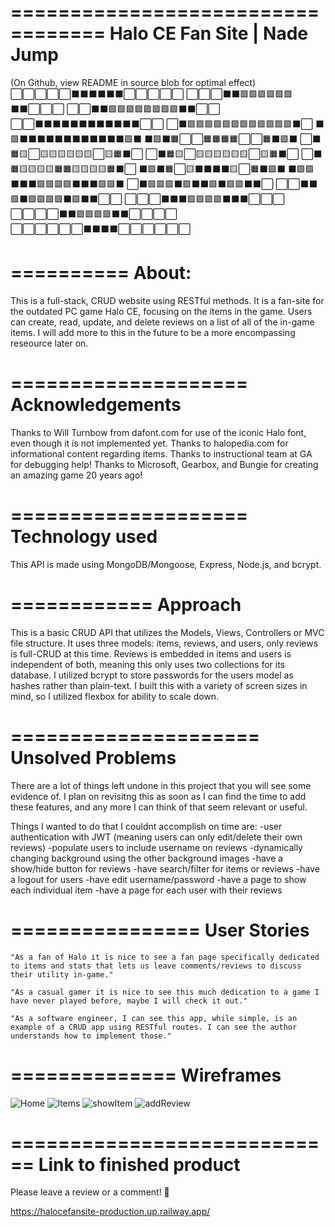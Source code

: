 ==================================
   Halo CE Fan Site | Nade Jump
==================================
(On Github, view README in source blob for optimal effect)
⬜⬜⬜⬜⬜⬛⬛⬛⬛⬛⬛⬜⬜⬜⬜⬜
⬜⬜⬜⬛⬛🟩🟩🟩🟩🟩🟩⬛⬛⬜⬜⬜
⬜⬜⬛⬛🟩🟩🟩🟩🟩🟩🟩🟩⬛⬛⬜⬜
⬜⬜⬛⬛⬛⬛⬛⬛⬛⬛⬛⬛⬛⬛⬜⬜
⬜⬛🟩🟩🟩🟩🟩🟩🟩🟩🟩🟩🟩🟩⬛⬜
⬛🟩⬛⬛⬛⬛⬛⬛⬛⬛⬛⬛⬛⬛🟩⬛
⬛🟩⬛🟧⬜⬜🟧🟧🟧🟧⬜⬜🟧⬛🟩⬛
⬜⬛🟧🟨⬜🟨🟨🟨🟨🟨🟨⬜🟨🟧⬛⬜
⬜⬛🟧🟨⬜🟨🟨🟨🟨🟨🟨⬜🟨🟧⬛⬜
⬜⬛🟧🟨🟨🟨🟨🟧🟧🟨🟨🟨🟨🟧⬛⬜
⬛🟩⬛🟧⬜🟨⬛⬛⬛⬛🟨⬜🟧⬛🟩⬛
⬛🟩🟩⬛⬛⬛🟩🟩🟩🟩⬛⬛⬛🟩🟩⬛
⬜⬛🟩🟩🟩⬛🟩⬛⬛🟩⬛🟩🟩⬛⬛⬜
⬜⬜⬛⬛🟩⬛🟩🟩🟩🟩⬛🟩⬛⬛⬜⬜
⬜⬜⬜⬛⬛⬛🟩🟩🟩🟩⬛⬛⬛⬜⬜⬜
⬜⬜⬜⬜⬛⬛🟩🟩🟩🟩⬛⬛⬜⬜⬜⬜
⬜⬜⬜⬜⬜⬜⬛⬛⬛⬛⬜⬜⬜⬜⬜⬜

==========
  About:
==========

This is a full-stack, CRUD website using RESTful methods. It is a fan-site for the outdated PC game Halo CE, focusing on the items in the game. Users can create, read, update, and delete reviews on a list of all of the in-game items. I will add more to this in the future to be a more encompassing reseource later on.

====================
  Acknowledgements
====================

Thanks to Will Turnbow from dafont.com for use of the iconic Halo font, even though it is not implemented yet.
Thanks to halopedia.com for informational content regarding items.
Thanks to instructional team at GA for debugging help!
Thanks to Microsoft, Gearbox, and Bungie for creating an amazing game 20 years ago!

====================
  Technology used
====================

This API is made using MongoDB/Mongoose, Express, Node.js, and bcrypt.

============
  Approach
============

This is a basic CRUD API that utilizes the Models, Views, Controllers or MVC file structure. It uses three models: items, reviews, and users, only reviews is full-CRUD at this time. Reviews is embedded in items and users is independent of both, meaning this only uses two collections for its database. I utilized bcrypt to store passwords for the users model as hashes rather than plain-text. I built this with a variety of screen sizes in mind, so I utilized flexbox for ability to scale down. 

=====================
  Unsolved Problems
=====================

There are a lot of things left undone in this project that you will see some evidence of. I plan on revisitng this as soon as I can find the time to add these features, and any more I can think of that seem relevant or useful. 

Things I wanted to do that I couldnt accomplish on time are:
-user authentication with JWT (meaning users can only edit/delete their own reviews)
-populate users to include username on reviews
-dynamically changing background using the other background images
-have a show/hide button for reviews
-have search/filter for items or reviews
-have a logout for users
-have edit username/password
-have a page to show each individual item
-have a page for each user with their reviews

================
  User Stories
================

    "As a fan of Halo it is nice to see a fan page specifically dedicated to items and stats that lets us leave comments/reviews to discuss their utility in-game."

    "As a casual gamer it is nice to see this much dedication to a game I have never played before, maybe I will check it out."

    "As a software engineer, I can see this app, while simple, is an example of a CRUD app using RESTful routes. I can see the author understands how to implement those."

==============
  Wireframes
==============

![Home](https://user-images.githubusercontent.com/115426977/204744965-99aad710-4863-410a-bb88-b6fb72cb9d0f.png)
![Items](https://user-images.githubusercontent.com/115426977/204744970-62275733-9c40-4f11-af73-7d1ed5916f18.png)
![showItem](https://user-images.githubusercontent.com/115426977/204744973-ce295589-ce62-46ba-8f7c-f05146f99c70.png)
![addReview](https://user-images.githubusercontent.com/115426977/204744958-9e2eef0f-e380-4cf1-ba2a-c1b55999552d.png)

============================
  Link to finished product
============================

Please leave a review or a comment! 🤙

https://halocefansite-production.up.railway.app/
